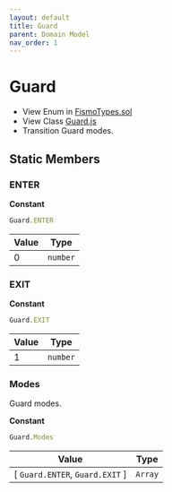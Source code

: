 ```yaml
---
layout: default
title: Guard
parent: Domain Model
nav_order: 1
---
```

# Guard
* View Enum in [FismoTypes.sol](https://github.com/cliffhall/Fismo/blob/main/contracts/domain/FismoTypes.sol#L13)
* View Class [Guard.js](https://github.com/cliffhall/Fismo/blob/main/scripts/domain/enum/Guard.js)
* Transition Guard modes.

## Static Members

### ENTER

**Constant**
```javascript
Guard.ENTER
```

| Value | Type   |
|-------|--------|
| 0     | `number` | 

### EXIT
**Constant**
```javascript
Guard.EXIT
```


| Value | Type   |
|-------|--------|
| 1     | `number` | 

### Modes
Guard modes. 

**Constant**
```javascript
Guard.Modes
```

| Value                       | Type  |
|-----------------------------|-------|
| [ `Guard.ENTER`, `Guard.EXIT` ] | `Array` | 
